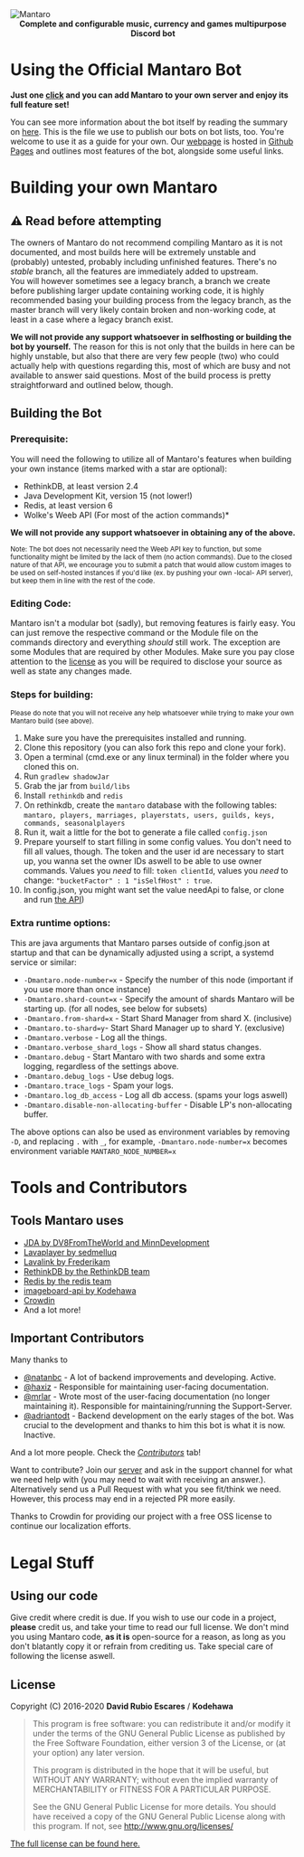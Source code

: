 <img alt="Mantaro" src="https://i.imgur.com/NSBZtuM.png"/>

<center><b>Complete and configurable music, currency and games multipurpose Discord bot</b></center>

# Using the Official Mantaro Bot

**Just one [click](https://add.mantaro.site) and you can add Mantaro to your own server and enjoy its full feature set!**

You can see more information about the bot itself by reading the summary on [here](https://github.com/Mantaro/MantaroBot/blob/master/FEATURES.md). This is the file we use to publish our bots on bot lists, too. You're welcome to use it as a guide for your own. Our [webpage](https://mantaro.site) is hosted in [Github Pages](https://github.com/Mantaro/mantaro.github.io) and outlines most features of the bot, alongside some useful links.

# Building your own Mantaro

## ⚠ **Read before attempting**
The owners of Mantaro do not recommend compiling Mantaro as it is not documented, and most builds here will be extremely unstable and (probably) untested, probably including unfinished features. There's no *stable* branch, all the features are immediately added to upstream.\
You will however sometimes see a legacy branch, a branch we create before publishing larger update containing working code, it is highly recommended basing your building process from the legacy branch, as the master branch will very likely contain broken and non-working code, at least in a case where a legacy branch exist.

**We will not provide any support whatsoever in selfhosting or building the bot by yourself.**
The reason for this is not only that the builds in here can be highly unstable, but also that there are very few people (two) who could actually help with questions regarding this, most of which are busy and not available to answer said questions. Most of the build process is pretty straightforward and outlined below, though.

## Building the Bot

### Prerequisite:

You will need the following to utilize all of Mantaro's features when building your own instance (items marked with a star are optional):
* RethinkDB, at least version 2.4
* Java Development Kit, version 15 (not lower!)
* Redis, at least version 6
* Wolke's Weeb API (For most of the action commands)*

**We will not provide any support whatsoever in obtaining any of the above.**

<sub>Note: The bot does not necessarily need the Weeb API key to function, but some functionality might be limited by the lack of them (no action commands). Due to the closed nature of that API, we encourage you to submit a patch that would allow custom images to be used on self-hosted instances if you'd like (ex. by pushing your own -local- API server), but keep them in line with the rest of the code.</sub> 

### Editing Code:
Mantaro isn't a modular bot (sadly), but removing features is fairly easy. You can just remove the respective command or the Module file on the commands directory and everything *should* still work. The exception are some Modules that are required by other Modules.
Make sure you pay close attention to the [license](https://github.com/Mantaro/MantaroBot/blob/master/LICENSE) as you will be required to disclose your source as well as state any changes made.

### Steps for building:
<sub>Please do note that you will not receive any help whatsoever while trying to make your own Mantaro build (see above).</sub>

1.  Make sure you have the prerequisites installed and running.
2.  Clone this repository (you can also fork this repo and clone your fork). 
3.  Open a terminal (cmd.exe or any linux terminal) in the folder where you cloned this on.
4.  Run `gradlew shadowJar`
5.  Grab the jar from `build/libs`
6.  Install `rethinkdb` and `redis`
7.  On rethinkdb, create the `mantaro` database with the following tables: `mantaro, players, marriages, playerstats, users, guilds, keys, commands, seasonalplayers`
8.  Run it, wait a little for the bot to generate a file called `config.json`
9.  Prepare yourself to start filling in some config values. You don't need to fill all values, though. The token and the user id are necessary to start up, you wanna set the owner IDs aswell to be able to use owner commands. Values you *need* to fill: `token clientId`, values you *need* to change: `"bucketFactor" : 1 "isSelfHost" : true`.
9.  In config.json, you might want set the value needApi to false, or clone and run [the API](https://github.com/Kodehawa/mantaro-api))

### Extra runtime options:
This are java arguments that Mantaro parses outside of config.json at startup and that can be dynamically adjusted using a script, a systemd service or similar:
*   `-Dmantaro.node-number=x` - Specify the number of this node (important if you use more than once instance)
*   `-Dmantaro.shard-count=x` - Specify the amount of shards Mantaro will be starting up. (for all nodes, see below for subsets)
*   `-Dmantaro.from-shard=x` - Start Shard Manager from shard X. (inclusive)
*   `-Dmantaro.to-shard=y`- Start Shard Manager up to shard Y. (exclusive)
*   `-Dmantaro.verbose` - Log all the things.
*   `-Dmantaro.verbose_shard_logs` - Show all shard status changes.
*   `-Dmantaro.debug` - Start Mantaro with two shards and some extra logging, regardless of the settings above.
*   `-Dmantaro.debug_logs` - Use debug logs.
*   `-Dmantaro.trace_logs` - Spam your logs.
*   `-Dmantaro.log_db_access` - Log all db access. (spams your logs aswell)
*   `-Dmantaro.disable-non-allocating-buffer` - Disable LP's non-allocating buffer.

The above options can also be used as environment variables by removing `-D`, and replacing `.` with `_`, for example, `-Dmantaro.node-number=x` becomes environment variable `MANTARO_NODE_NUMBER=x`

# Tools and Contributors

## Tools Mantaro uses
*   [JDA by DV8FromTheWorld and MinnDevelopment](https://github.com/DV8FromTheWorld/JDA)
*   [Lavaplayer by sedmelluq](https://github.com/sedmelluq/lavaplayer)
*   [Lavalink by Frederikam](https://github.com/Frederikam/Lavalink)
*   [RethinkDB by the RethinkDB team](http://rethinkdb.com)
*   [Redis by the redis team](https://redis.io)
*   [imageboard-api by Kodehawa](https://github.com/Kodehawa/imageboard-api)
*   [Crowdin](https://translate.mantaro.site/) 
*   And a lot more!

## Important Contributors
Many thanks to

* [@natanbc](https://github.com/natanbc) - A lot of backend improvements and developing. Active.
* [@haxiz](https://github.com/Haxiz) - Responsible for maintaining user-facing documentation.
* [@mrlar](https://github.com/mrlar) - Wrote most of the user-facing documentation (no longer maintaining it). Responsible for maintaining/running the Support-Server.
* [@adriantodt](https://github.com/adriantodt) - Backend development on the early stages of the bot. Was crucial to the development and thanks to him this bot is what it is now. Inactive.

And a lot more people. Check the *[Contributors](https://github.com/Mantaro/MantaroBot/graphs/contributors)* tab!

Want to contribute? Join our [server](https://support.mantaro.site) and ask in the support channel for what we need help with (you may need to wait with receiving an answer.).\
Alternatively send us a Pull Request with what you see fit/think we need. However, this process may end in a rejected PR more easily.

Thanks to Crowdin for providing our project with a free OSS license to continue our localization efforts.

# Legal Stuff

## Using our code
Give credit where credit is due. If you wish to use our code in a project, **please** credit us, and take your time to read our full license. We don't mind you using Mantaro code, **as it is** open-source for a reason, as long as you don't blatantly copy it or refrain from crediting us. Take special care of following the license aswell.

## License

Copyright (C) 2016-2020 **David Rubio Escares** / **Kodehawa**

>This program is free software: you can redistribute it and/or modify it under the terms of the GNU General Public License
>as published by the Free Software Foundation, either version 3 of the License, or (at your option) any later version. 
>                                                   
>This program is distributed in the hope that it will be useful, but WITHOUT ANY WARRANTY; 
>without even the implied warranty of MERCHANTABILITY or FITNESS FOR A PARTICULAR PURPOSE. 
>                                                   
>See the GNU General Public License for more details. 
>You should have received a copy of the GNU General Public License along with this program. If not, see http://www.gnu.org/licenses/

[The full license can be found here.](https://github.com/Kodehawa/MantaroBot/blob/master/LICENSE)
